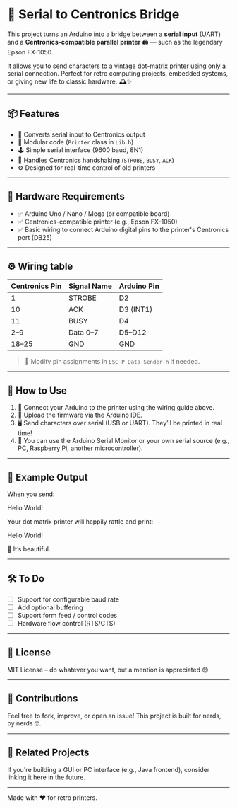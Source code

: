 # 🔌 Serial to Centronics Bridge

This project turns an Arduino into a bridge between a **serial input** (UART) and a **Centronics-compatible parallel printer** 🖨️ — such as the legendary Epson FX-1050.

It allows you to send characters to a vintage dot-matrix printer using only a serial connection. Perfect for retro computing projects, embedded systems, or giving new life to classic hardware. 🕰️✨

---

## 📦 Features

- 🔄 Converts serial input to Centronics output
- 🧠 Modular code (`Printer` class in `Lib.h`)
- 🕹️ Simple serial interface (9600 baud, 8N1)
- 📡 Handles Centronics handshaking (`STROBE`, `BUSY`, `ACK`)
- ⚙️ Designed for real-time control of old printers

---

## 🧰 Hardware Requirements

- ✅ Arduino Uno / Nano / Mega (or compatible board)
- ✅ Centronics-compatible printer (e.g., Epson FX-1050)
- ✅ Basic wiring to connect Arduino digital pins to the printer's Centronics port (DB25)

---

## ⚙️ Wiring table

| Centronics Pin | Signal Name | Arduino Pin |
|----------------|-------------|-------------|
| 1              | STROBE      | D2          |
| 10             | ACK         | D3 (INT1)   |
| 11             | BUSY        | D4          |
| 2–9            | Data 0–7    | D5–D12      |
| 18–25          | GND         | GND         |

> 📌 Modify pin assignments in `ESC_P_Data_Sender.h` if needed.

---

## 🚀 How to Use

1. 🔌 Connect your Arduino to the printer using the wiring guide above.
2. 🧠 Upload the firmware via the Arduino IDE.
3. 🖥️ Send characters over serial (USB or UART). They’ll be printed in real time!
4. 🧪 You can use the Arduino Serial Monitor or your own serial source (e.g., PC, Raspberry Pi, another microcontroller).

---

## 🧪 Example Output

When you send:

Hello World!

Your dot matrix printer will happily rattle and print:

Hello World!



🥹 It’s beautiful.

---

## 🛠️ To Do

- [ ] Support for configurable baud rate
- [ ] Add optional buffering
- [ ] Support form feed / control codes
- [ ] Hardware flow control (RTS/CTS)

---

## 📜 License

MIT License – do whatever you want, but a mention is appreciated 😊

---

## 🤝 Contributions

Feel free to fork, improve, or open an issue! This project is built for nerds, by nerds 🤓.

---

## 🔗 Related Projects

If you're building a GUI or PC interface (e.g., Java frontend), consider linking it here in the future.

---

Made with ❤️ for retro printers.

